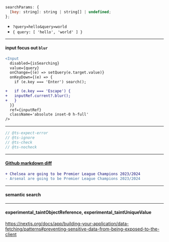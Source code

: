 ```jsx
searchParams: {
  [key: string]: string | string[] | undefined;
};
```
-  `?query=hello&query=world`
-  `{ query: [ 'hello', 'world' ] }`

<hr/>

#### input focus out `blur`

```diff
<Input
  disabled={isSearching}
  value={query}
  onChange={(e) => setQuery(e.target.value)}
  onKeyDown={(e) => {
    if (e.key === 'Enter') search();

+   if (e.key === 'Escape') {
+   inputRef.current?.blur();
+   }
  }}
  ref={inputRef}
  className='absolute inset-0 h-full'
/>
```

<hr/>

```js
// @ts-expect-error
// @ts-ignore
// @ts-check
// @ts-nocheck
```

<hr/>

#### [Github markdown diff](https://github.com/orgs/community/discussions/42489#discussioncomment-6702467)

```diff
+ Chelsea are going to be Premier League Champions 2023/2024
- Arsenal are going to be Premier League Champions 2023/2024
```

<hr/>

#### semantic search

<hr/>

#### experimental_taintObjectReference, experimental_taintUniqueValue

https://nextjs.org/docs/app/building-your-application/data-fetching/patterns#preventing-sensitive-data-from-being-exposed-to-the-client